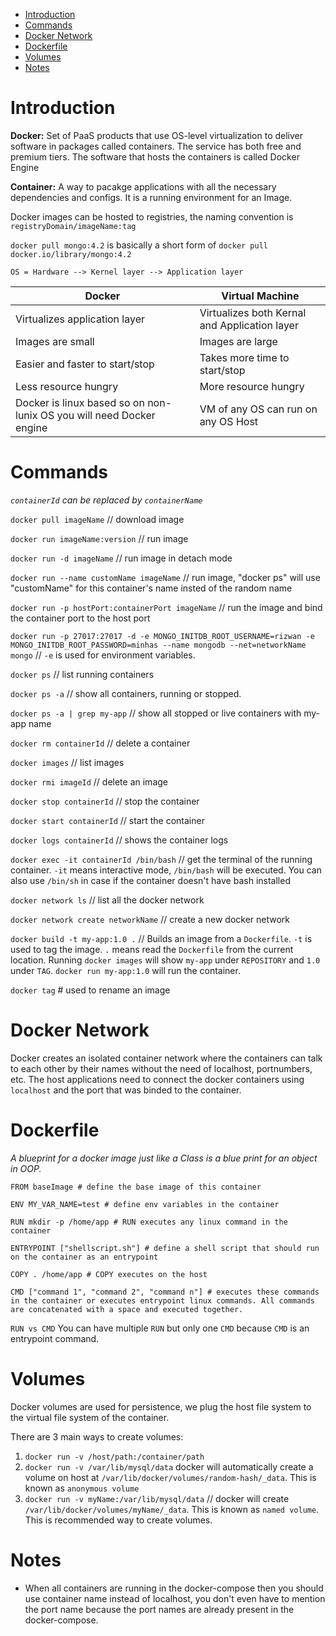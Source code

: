 
- [Introduction](#introduction)
- [Commands](#commands)
- [Docker Network](#docker-network)
- [Dockerfile](#dockerfile)
- [Volumes](#volumes)
- [Notes](#notes)


# Introduction

**Docker:** Set of PaaS products that use OS-level virtualization to deliver software in packages called containers. The service has both free and premium tiers. The software that hosts the containers is called Docker Engine

**Container:** A way to pacakge applications with all the necessary dependencies and configs. It is a running environment for an Image.

Docker images can be hosted to registries, the naming convention is `registryDomain/imageName:tag`

`docker pull mongo:4.2` is basically a short form of `docker pull docker.io/library/mongo:4.2`

`OS = Hardware --> Kernel layer --> Application layer`

| Docker                                                               | Virtual Machine                               |
| -------------------------------------------------------------------- | --------------------------------------------- |
| Virtualizes application layer                                        | Virtualizes both Kernal and Application layer |
| Images are small                                                     | Images are large                              |
| Easier and faster to start/stop                                      | Takes more time to start/stop                 |
| Less resource hungry                                                 | More resource hungry                          |
| Docker is linux based so on non-lunix OS you will need Docker engine | VM of any OS can run on any OS Host           |

# Commands

*`containerId` can be replaced by `containerName`*

`docker pull imageName` // download image

`docker run imageName:version` // run image

`docker run -d imageName` // run image in detach mode

`docker run --name customName imageName` // run image, "docker ps" will use "customName" for this container's name insted of the random name

`docker run -p hostPort:containerPort imageName` // run the image and bind the container port to the host port

`docker run -p 27017:27017 -d -e MONGO_INITDB_ROOT_USERNAME=rizwan -e MONGO_INITDB_ROOT_PASSWORD=minhas --name mongodb --net=networkName mongo` // `-e` is used for environment variables.

`docker ps` // list running containers

`docker ps -a` // show all containers, running or stopped.

`docker ps -a | grep my-app` // show all stopped or live containers with my-app name

`docker rm containerId` // delete a container

`docker images` // list images

`docker rmi imageId` // delete an image

`docker stop containerId` // stop the container

`docker start containerId` // start the container

`docker logs containerId` // shows the container logs

`docker exec -it containerId /bin/bash` // get the terminal of the running container. `-it` means interactive mode, `/bin/bash` will be executed. You can also use `/bin/sh` in case if the container doesn't have bash installed

`docker network ls` // list all the docker network

`docker network create networkName` // create a new docker network

`docker build -t my-app:1.0 .` // Builds an image from a `Dockerfile`. `-t` is used to tag the image. `.` means read the `Dockerfile` from the current location. Running `docker images` will show `my-app` under `REPOSITORY` and `1.0` under `TAG`. `docker run my-app:1.0` will run the container.

`docker tag` # used to rename an image

# Docker Network

Docker creates an isolated container network where the containers can talk to each other by their names without the need of localhost, portnumbers, etc. The host applications need to connect the docker containers using `localhost` and the port that was binded to the container.

# Dockerfile

*A blueprint for a docker image just like a Class is a blue print for an object in OOP.*

```
FROM baseImage # define the base image of this container

ENV MY_VAR_NAME=test # define env variables in the container

RUN mkdir -p /home/app # RUN executes any linux command in the container

ENTRYPOINT ["shellscript.sh"] # define a shell script that should run on the container as an entrypoint

COPY . /home/app # COPY executes on the host

CMD ["command 1", "command 2", "command n"] # executes these commands in the container or executes entrypoint linux commands. All commands are concatenated with a space and executed together.
```

`RUN vs CMD` You can have multiple `RUN` but only one `CMD` because `CMD` is an entrypoint command.

# Volumes
Docker volumes are used for persistence, we plug the host file system to the virtual file system of the container.

There are 3 main ways to create volumes:

1. `docker run -v /host/path:/container/path`
2. `docker run -v /var/lib/mysql/data` docker will automatically create a volume on host at `/var/lib/docker/volumes/random-hash/_data`. This is known as `anonymous volume`
3. `docker run -v myName:/var/lib/mysql/data` // docker will create `/var/lib/docker/volumes/myName/_data`. This is known as `named volume`. This is recommended way to create volumes.

# Notes
- When all containers are running in the docker-compose then you should use container name instead of localhost, you don't even have to mention the port name because the port names are already present in the docker-compose.